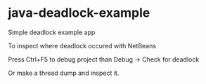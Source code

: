 # java-deadlock-example
Simple deadlock example app


To inspect where deadlock occured with NetBeans

Press Ctrl+F5 to debug project than Debug -> Check for deadlock

Or make a thread dump and inspect it.
